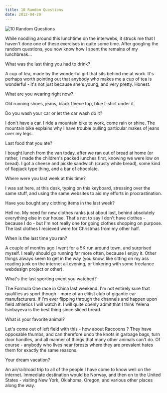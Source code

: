 ```yaml
---
title: 10 Random Questions
date: 2012-04-20
---
```


![10 Random Questions](https://source.unsplash.com/di8ognBauG0/1600x900)

While noodling around this lunchtime on the interwebs, it struck me that I haven't done one of these exercises in quite some time. After googling the random questions, you now know how I spent the remains of my lunchbreak...

What was the last thing you had to drink?

A cup of tea, made by the wonderful girl that sits behind me at work. It's perhaps worth pointing out that anybody who makes me a cup of tea is wonderful - it's not just because she's young, and very pretty. Honest.

What are you wearing right now?

Old running shoes, jeans, black fleece top, blue t-shirt under it.

Do you wash your car or let the car wash do it?

I don't have a car. I ride a mountain bike to work, come rain or shine. The mountain bike explains why I have trouble pulling particular makes of jeans over my legs.

Last food that you ate?

I bought lunch from the van today, after we ran out of bread at home (or rather, I made the children's packed lunches first, knowing we were low on bread). I got a cheese and pickle sandwich (crusty white bread), some kind of flapjack type thing, and a bar of chocolate.

Where were you last week at this time?

I was sat here, at this desk, typing on this keyboard, stressing over the same stuff, and using the same websites to aid my efforts in procrastination.

Have you bought any clothing items in the last week?

Hell no. My need for new clothes ranks just about last, behind absolutely everything else in our house. That's not to say I don't have clothes - because I do - but I'm not really one for going clothes shopping on purpose. The last clothes I recieved were for Christmas from my other half.

When is the last time you ran?

A couple of months ago I went for a 5K run around town, and surprised myself. I really should go running far more often, because I enjoy it. Other things always seem to get in the way (you know, like sitting on my ass reading junk on the internet all evening, or tinkering with some freelance webdesign project or other).

What's the last sporting event you watched?

The Formula One race in China last weekend. I'm not entirely sure that qualifies as sport though - more of an elitist club of gigantic car manufacturers. If I'm ever flipping through the channels and happen upon field athletics I will watch it. I will quite openly admit that I think Yelena Isinbayeva is the best thing since sliced bread.

What is your favorite animal?

Let's come out of left field with this - how about Raccoons ? They have opposable thumbs, and can therefore undo the knots in garbage bags, turn door handles, and all manner of things that many other animals can't do. Of course - anybody who lives near forests where they are prevalent hates them for exactly the same reasons.

Your dream vacation?

An air/rail/road trip to all of the people I have come to know well on the internet. Immediate destination would be Norway, and then on to the United States - visiting New York, Oklahoma, Oregon, and various other places along the way.